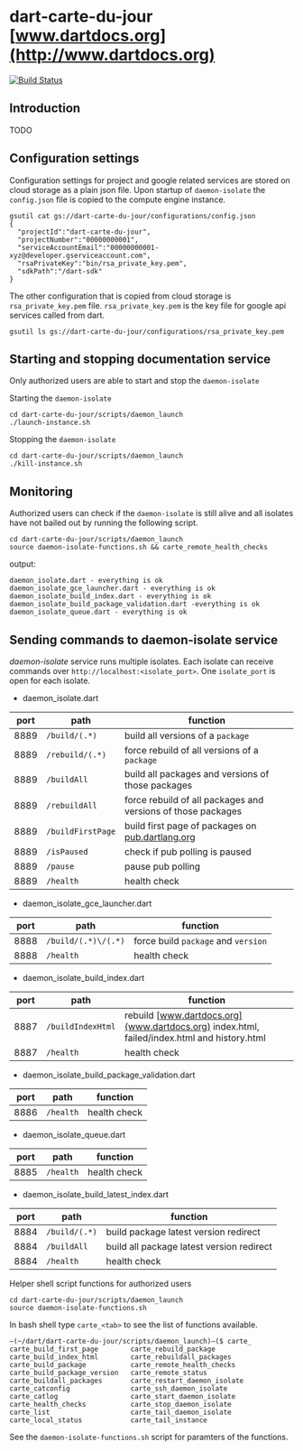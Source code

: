 dart-carte-du-jour [www.dartdocs.org](http://www.dartdocs.org)
==================

[![Build Status](https://drone.io/github.com/financeCoding/dart-carte-du-jour/status.png)](https://drone.io/github.com/financeCoding/dart-carte-du-jour/latest)

Introduction
--

TODO

Configuration settings
--

Configuration settings for project and google related services are stored on 
cloud storage as a plain json file. Upon startup of `daemon-isolate` the
`config.json` file is copied to the compute engine instance. 

```
gsutil cat gs://dart-carte-du-jour/configurations/config.json
{
  "projectId":"dart-carte-du-jour",
  "projectNumber":"00000000001",
  "serviceAccountEmail":"00000000001-xyz@developer.gserviceaccount.com",
  "rsaPrivateKey":"bin/rsa_private_key.pem",
  "sdkPath":"/dart-sdk"
}
```

The other configuration that is copied from cloud storage is `rsa_private_key.pem` file.
`rsa_private_key.pem` is the key file for google api services called from dart. 

```
gsutil ls gs://dart-carte-du-jour/configurations/rsa_private_key.pem
```

Starting and stopping documentation service
--

Only authorized users are able to start and stop the `daemon-isolate`

Starting the `daemon-isolate`

```shell 
cd dart-carte-du-jour/scripts/daemon_launch
./launch-instance.sh
```

Stopping the `daemon-isolate`

```shell 
cd dart-carte-du-jour/scripts/daemon_launch
./kill-instance.sh
```

Monitoring
--

Authorized users can check if the `daemon-isolate` is still alive and all
isolates have not bailed out by running the following script. 

```shell
cd dart-carte-du-jour/scripts/daemon_launch
source daemon-isolate-functions.sh && carte_remote_health_checks
```

output:

```
daemon_isolate.dart - everything is ok
daemon_isolate_gce_launcher.dart - everything is ok
daemon_isolate_build_index.dart - everything is ok
daemon_isolate_build_package_validation.dart -everything is ok
daemon_isolate_queue.dart - everything is ok
```

Sending commands to daemon-isolate service
---

*daemon-isolate* service runs multiple isolates. Each isolate can receive 
commands over `http://localhost:<isolate_port>`. One `isolate_port` is open for
each isolate. 

- daemon_isolate.dart 

port | path | function
--- | --- | ---
8889 | `/build/(.*)` | build all versions of a `package`
8889 | `/rebuild/(.*)` | force rebuild of all versions of a `package`
8889 | `/buildAll` | build all packages and versions of those packages
8889 | `/rebuildAll` | force rebuild of all packages and versions of those packages
8889 | `/buildFirstPage` | build first page of packages on [pub.dartlang.org](http://pub.dartlang.org/)
8889 | `/isPaused` | check if pub polling is paused
8889 | `/pause` | pause pub polling
8889 | `/health` | health check 

- daemon_isolate_gce_launcher.dart 

port | path | function
--- | --- | ---
8888 | `/build/(.*)\/(.*)` | force build `package` and `version`
8888 | `/health` | health check 

- daemon_isolate_build_index.dart 

port | path | function
--- | --- | ---
 8887 | `/buildIndexHtml` | rebuild [www.dartdocs.org](www.dartdocs.org) index.html, failed/index.html and history.html 
 8887 | `/health` | health check 


- daemon_isolate_build_package_validation.dart

port | path | function
--- | --- | ---
 8886 | `/health` | health check 


- daemon_isolate_queue.dart 

port | path | function
--- | --- | ---
 8885 | `/health` | health check 
 
 
- daemon_isolate_build_latest_index.dart 

port | path | function
--- | --- | ---
 8884 | `/build/(.*)` | build package latest version redirect
 8884 | `/buildAll` | build all package latest version redirect 
 8884 | `/health` | health check   


Helper shell script functions for authorized users

```shell
cd dart-carte-du-jour/scripts/daemon_launch
source daemon-isolate-functions.sh
```

In bash shell type `carte_<tab>` to see the list of functions available. 

```
–(~/dart/dart-carte-du-jour/scripts/daemon_launch)–($ carte_
carte_build_first_page        carte_rebuild_package
carte_build_index_html        carte_rebuildall_packages
carte_build_package           carte_remote_health_checks
carte_build_package_version   carte_remote_status
carte_buildall_packages       carte_restart_daemon_isolate
carte_catconfig               carte_ssh_daemon_isolate
carte_catlog                  carte_start_daemon_isolate
carte_health_checks           carte_stop_daemon_isolate
carte_list                    carte_tail_daemon_isolate
carte_local_status            carte_tail_instance
``` 

See the `daemon-isolate-functions.sh` script for paramters of the functions. 
